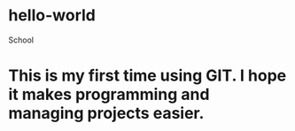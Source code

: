 # hello-world
School

# This is my first time using GIT. I hope it makes programming and managing projects easier. 
